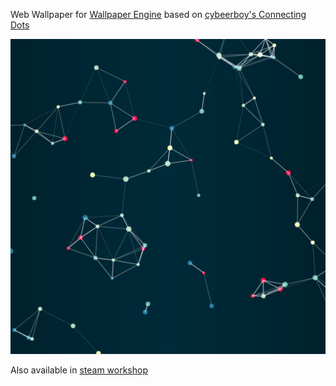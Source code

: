 Web Wallpaper for [Wallpaper Engine](http://store.steampowered.com/app/431960) based on [cybeerboy's Connecting Dots](http://steamcommunity.com/sharedfiles/filedetails/?id=780627443)

![Preview](preview.jpg)

Also available in [steam workshop](http://steamcommunity.com/sharedfiles/filedetails/?id=856978259)